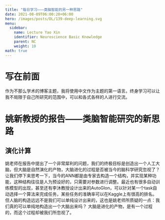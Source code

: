 ```yaml
---
title: "每日学习———类脑智能的另一种思路"
date: 2021-08-09T06:00:20+06:00
hero: /images/posts/DL/139-deep-learning.svg
menu:
  sidebar:
    name: Lecture Yao Xin
    identifier: Neuroscience Basic Knowledge
    parent: NC
    weight: 10
math: true
---
```


# 写在前面
作为不那么学术的博客主题，我将使用中文作为主题的第一语言。终身学习可以让我不局限于自己所研究的范围中，可以和各式各样的人进行交流。

# 姚新教授的报告——类脑智能研究的新思路
## 演化计算
姚老师在报告中提出了一个非常犀利的问题，我们的终极目标是创造出一个人工大脑，但大脑是自然演化的产物，大脑进化的过程是否被当今的脑科学研究忽视了？
让我们停下来思考一下，当今的ANN都是由专家去构造一个结构，并实现某种功能，这种结构往往是人为预设好的，只需要对参数进行调整。最近也有很多自动训练模型的出现，甚至还有李沐教授设计出来的AutoGlon，可以针对某一个task自动选择一个算法来完成任务，某些任务的准确率可以在Kaggle上有很高的排名。但人脑的构造远远不是我们可以单纯设计出来的，这也是姚老师所质疑的一点：我们真的可以单纯地构造出一个大脑出来吗？
大脑是进化的产物，是有一个过程的，而这个过程却被我们所忽视了。
